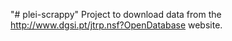 "# plei-scrappy"
Project to download data from the http://www.dgsi.pt/jtrp.nsf?OpenDatabase website.
